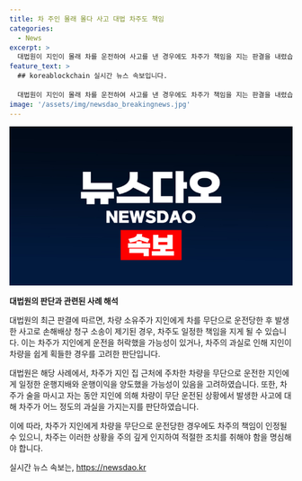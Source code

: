```yaml
---
title: 차 주인 몰래 몰다 사고 대법 차주도 책임
categories:
  - News
excerpt: >
  대법원이 지인이 몰래 차를 운전하여 사고를 낸 경우에도 차주가 책임을 지는 판결을 내렸습니다. 이는 차량 소유주가 운전자에게 지인 무단 운전을 승낙했을 가능성이 있다는 이유와, 운전자에게 자동차 열쇠를 쉽게 취득하도록 한 등을 고려한 결정입니다. 이에 따라 보행자에게 보험금을 지급한 보험사가 차주에 대해 운행자 책임에 따른 손해배상을 청구할 수 있게 되었습니다. (150자)
feature_text: >
  ## koreablockchain 실시간 뉴스 속보입니다.

  대법원이 지인이 몰래 차를 운전하여 사고를 낸 경우에도 차주가 책임을 지는 판결을 내렸습니다. 이는 차량 소유주가 운전자에게 지인 무단 운전을 승낙했을 가능성이 있다는 이유와, 운전자에게 자동차 열쇠를 쉽게 취득하도록 한 등을 고려한 결정입니다. 이에 따라 보행자에게 보험금을 지급한 보험사가 차주에 대해 운행자 책임에 따른 손해배상을 청구할 수 있게 되었습니다. (150자)
image: '/assets/img/newsdao_breakingnews.jpg'
---
```


<p><img src="/assets/img/newsdao_breakingnews.jpg" alt="koreablockchain 속보" /></p>

<p><b>대법원의 판단과 관련된 사례 해석</b></p>

<p>대법원의 최근 판결에 따르면, 차량 소유주가 지인에게 차를 무단으로 운전당한 후 발생한 사고로 손해배상 청구 소송이 제기된 경우, 차주도 일정한 책임을 지게 될 수 있습니다. 이는 차주가 지인에게 운전을 허락했을 가능성이 있거나, 차주의 과실로 인해 지인이 차량을 쉽게 획들한 경우를 고려한 판단입니다. </p>

<p>대법원은 해당 사례에서, 차주가 지인 집 근처에 주차한 차량을 무단으로 운전한 지인에게 일정한 운행지배와 운행이익을 양도했을 가능성이 있음을 고려하였습니다. 또한, 차주가 술을 마시고 자는 동안 지인에 의해 차량이 무단 운전된 상황에서 발생한 사고에 대해 차주가 어느 정도의 과실을 가지는지를 판단하였습니다.</p>

<p>이에 따라, 차주가 지인에게 차량을 무단으로 운전당한 경우에도 차주의 책임이 인정될 수 있으니, 차주는 이러한 상황을 주의 깊게 인지하여 적절한 조치를 취해야 함을 명심해야 합니다.</p>
실시간 뉴스 속보는, <a href="https://newsdao.kr" rel="dofollow">https://newsdao.kr</a>


